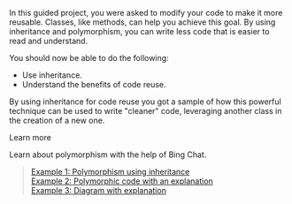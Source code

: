 In this guided project, you were asked to modify your code to make it more reusable. Classes, like methods, can help you achieve this goal. By using inheritance and polymorphism, you can write less code that is easier to read and understand.

You should now be able to do the following:

- Use inheritance.
- Understand the benefits of code reuse.

By using inheritance for code reuse you got a sample of how this powerful technique can be used to write "cleaner" code, leveraging another class in the creation of a new one.

Learn more  

Learn about polymorphism with the help of Bing Chat.
> <a href="https://www.bing.com/search?showconv=1&sendquery=1&q=Give me a concise description of object-oriented polymorphism using inheritance. Include bullet points." target="_blank">Example 1: Polymorphism using inheritance</a>  
> <a href="https://www.bing.com/search?showconv=1&sendquery=1&q=Write%20a%20C%23%20that%20demonstrates%20polymorphism.%20The%20demonstration%20code%20should%20have%20an%20animal%20base%20class%20with%20a%20MakeSound%20method%20that%20is%20inherited%20from%20a%20Dog%20and%20Cat%20child%20classes.%20Identify%20each%20aspect%20of%20the%20program%20that%20is%20polymorhic%20and%20why%20it%20is%20polymorphic%20using%20bullet%20points%0A" target="_blank">Example 2: Polymorphic code with an explanation</a>  
> <a href="https://www.bing.com/search?showconv=1&sendquery=1&q=Create a class diagram that describes polymorphism using inheritance in object-oriented programming. Use bullet points. Include text based diagram." target="_blank">Example 3: Diagram with explanation</a>  

